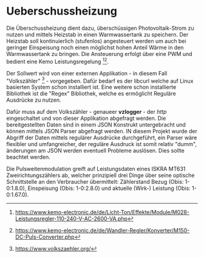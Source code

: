 # Ueberschussheizung
Die Überschussheizung dient dazu, überschüssigen Photovoltaik-Strom zu nutzen und mittels Heizstab in einen Warmwassertank zu speichern. Der Heizstab soll kontinuierlich (stufenlos) angesteuert werden um auch bei geringer Einspeisung noch einen möglichst hohen Anteil Wärme in den Warmwassertank zu bringen.
Die Ansteuerung erfolgt über eine PWM und bedient eine Kemo Leistungsregelung [^1][^2]. 


Der Sollwert wird von einer externen Applikation - in diesem Fall "Volkszähler" [^3] - vorgegeben. Dafür bedarf es der libcurl welche auf Linux basierten System schon installiert ist. Eine weitere schon installierte Bibliothek ist die "Regex" Bibliothek, welche es ermöglicht Reguläre Ausdrücke zu nutzen. 

Dafür muss auf dem Volkszähler - genaueer **vzlogger** -  der *http* eingeschaltet und von dieser Applikation abgefragt werden. Die bereitgestellten Daten sind in einem JSON Konstrukt untergebracht und können mittels JSON Parser abgefragt werden. IN diesem Projekt wurde der Abgriff der Daten mittels regulärer Ausdrücke durchgeführt, ein Parser wäre flexibler und umfangreicher, der reguläre Ausdruck ist somit relativ "dumm", änderungen am JSON werden eventuell Probleme auslösen. Dies sollte beachtet werden.

Die Pulsweitenmodulation greift auf Leistungsdaten eines ISKRA MT631 Zweirichtungszählers ab, welcher prinzipiell drei Dinge über seine optische Schnittstelle an den Verbraucher übermittelt: Zählerstand Bezug (Obis: 1-0:1.8.0), Einspeisung (Obis: 1-0:2.8.0) und aktuelle (Wirk-) Leistung (Obis: 1-0:1.67.0).


[^1]: https://www.kemo-electronic.de/de/Licht-Ton/Effekte/Module/M028-Leistungsregler-110-240-V-AC-2600-VA.php 
[^2]: https://www.kemo-electronic.de/de/Wandler-Regler/Konverter/M150-DC-Puls-Converter.php
[^3]: https://www.volkszaehler.org/








